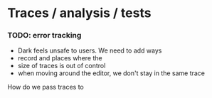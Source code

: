 # Traces / analysis / tests

### TODO: error tracking

* Dark feels unsafe to users. We need to add ways 
* record and places where the 
* size of traces is out of control
* when moving around the editor, we don't stay in the same trace

How do we pass traces to 

